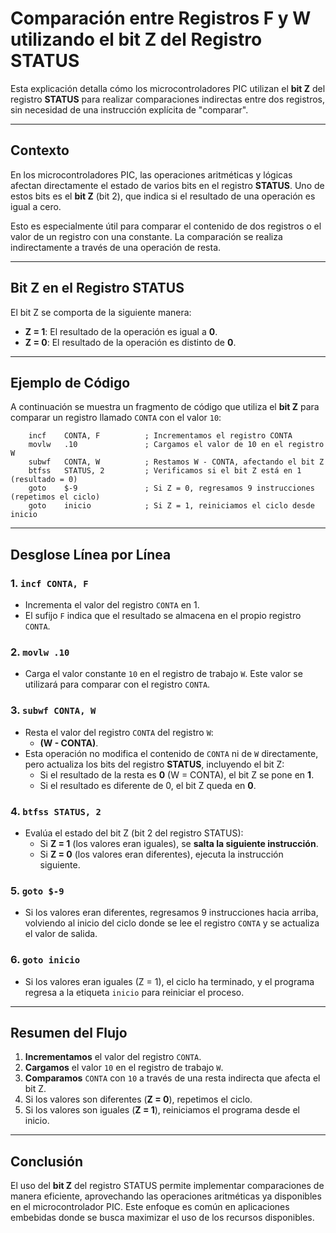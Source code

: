 # Comparación entre Registros F y W utilizando el bit Z del Registro STATUS

Esta explicación detalla cómo los microcontroladores PIC utilizan el **bit Z** del registro **STATUS** para realizar comparaciones indirectas entre dos registros, sin necesidad de una instrucción explícita de "comparar".

---

## Contexto
En los microcontroladores PIC, las operaciones aritméticas y lógicas afectan directamente el estado de varios bits en el registro **STATUS**. Uno de estos bits es el **bit Z** (bit 2), que indica si el resultado de una operación es igual a cero.

Esto es especialmente útil para comparar el contenido de dos registros o el valor de un registro con una constante. La comparación se realiza indirectamente a través de una operación de resta.

---

## Bit Z en el Registro STATUS
El bit Z se comporta de la siguiente manera:
- **Z = 1**: El resultado de la operación es igual a **0**.
- **Z = 0**: El resultado de la operación es distinto de **0**.

---

## Ejemplo de Código
A continuación se muestra un fragmento de código que utiliza el **bit Z** para comparar un registro llamado `CONTA` con el valor `10`:

```assembly
    incf    CONTA, F          ; Incrementamos el registro CONTA
    movlw   .10               ; Cargamos el valor de 10 en el registro W
    subwf   CONTA, W          ; Restamos W - CONTA, afectando el bit Z
    btfss   STATUS, 2         ; Verificamos si el bit Z está en 1 (resultado = 0)
    goto    $-9               ; Si Z = 0, regresamos 9 instrucciones (repetimos el ciclo)
    goto    inicio            ; Si Z = 1, reiniciamos el ciclo desde inicio
```

---

## Desglose Línea por Línea
### 1. `incf CONTA, F`
- Incrementa el valor del registro `CONTA` en 1.
- El sufijo `F` indica que el resultado se almacena en el propio registro `CONTA`.

### 2. `movlw .10`
- Carga el valor constante `10` en el registro de trabajo `W`. Este valor se utilizará para comparar con el registro `CONTA`.

### 3. `subwf CONTA, W`
- Resta el valor del registro `CONTA` del registro `W`:
  - **(W - CONTA)**.
- Esta operación no modifica el contenido de `CONTA` ni de `W` directamente, pero actualiza los bits del registro **STATUS**, incluyendo el bit Z:
  - Si el resultado de la resta es **0** (W = CONTA), el bit Z se pone en **1**.
  - Si el resultado es diferente de 0, el bit Z queda en **0**.

### 4. `btfss STATUS, 2`
- Evalúa el estado del bit Z (bit 2 del registro STATUS):
  - Si **Z = 1** (los valores eran iguales), se **salta la siguiente instrucción**.
  - Si **Z = 0** (los valores eran diferentes), ejecuta la instrucción siguiente.

### 5. `goto $-9`
- Si los valores eran diferentes, regresamos 9 instrucciones hacia arriba, volviendo al inicio del ciclo donde se lee el registro `CONTA` y se actualiza el valor de salida.

### 6. `goto inicio`
- Si los valores eran iguales (Z = 1), el ciclo ha terminado, y el programa regresa a la etiqueta `inicio` para reiniciar el proceso.

---

## Resumen del Flujo
1. **Incrementamos** el valor del registro `CONTA`.
2. **Cargamos** el valor `10` en el registro de trabajo `W`.
3. **Comparamos** `CONTA` con `10` a través de una resta indirecta que afecta el bit Z.
4. Si los valores son diferentes (**Z = 0**), repetimos el ciclo.
5. Si los valores son iguales (**Z = 1**), reiniciamos el programa desde el inicio.

---

## Conclusión
El uso del **bit Z** del registro STATUS permite implementar comparaciones de manera eficiente, aprovechando las operaciones aritméticas ya disponibles en el microcontrolador PIC. Este enfoque es común en aplicaciones embebidas donde se busca maximizar el uso de los recursos disponibles.


